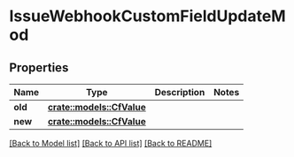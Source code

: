 # IssueWebhookCustomFieldUpdateMod

## Properties

Name | Type | Description | Notes
------------ | ------------- | ------------- | -------------
**old** | [**crate::models::CfValue**](CFValue.md) |  | 
**new** | [**crate::models::CfValue**](CFValue.md) |  | 

[[Back to Model list]](../README.md#documentation-for-models) [[Back to API list]](../README.md#documentation-for-api-endpoints) [[Back to README]](../README.md)


